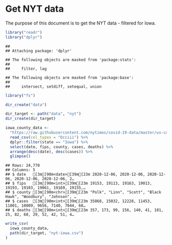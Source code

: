 Get NYT data
================

The purpose of this document is to get the NYT data - filtered for Iowa.

``` r
library("readr")
library("dplyr")
```

    ## 
    ## Attaching package: 'dplyr'

    ## The following objects are masked from 'package:stats':
    ## 
    ##     filter, lag

    ## The following objects are masked from 'package:base':
    ## 
    ##     intersect, setdiff, setequal, union

``` r
library("fs")
```

``` r
dir_create("data")

dir_target <- path("data", "nyt")
dir_create(dir_target)
```

``` r
iowa_county_data <- 
  "https://raw.githubusercontent.com/nytimes/covid-19-data/master/us-counties.csv" %>%
  read_csv(col_types = "Dcciii") %>%
  dplyr::filter(state == "Iowa") %>%
  select(date, fips, county, cases, deaths) %>%
  arrange(desc(date), desc(cases)) %>%
  glimpse()
```

    ## Rows: 24,770
    ## Columns: 5
    ## $ date   [3m[90m<date>[39m[23m 2020-12-06, 2020-12-06, 2020-12-06, 2020-12-06, 2020-12-06, 2…
    ## $ fips   [3m[90m<int>[39m[23m 19153, 19113, 19163, 19013, 19193, 19103, 19061, 19169, 19155,…
    ## $ county [3m[90m<chr>[39m[23m "Polk", "Linn", "Scott", "Black Hawk", "Woodbury", "Johnson", …
    ## $ cases  [3m[90m<int>[39m[23m 35868, 15032, 12228, 11453, 11001, 10009, 9656, 7140, 7044, 68…
    ## $ deaths [3m[90m<int>[39m[23m 357, 173, 99, 156, 140, 41, 101, 25, 82, 60, 29, 52, 42, 51, 4…

``` r
write_csv(
  iowa_county_data,
  path(dir_target, "nyt-iowa.csv")
)
```
